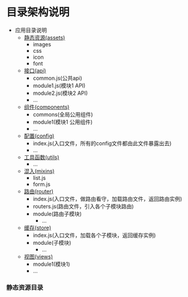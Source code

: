 # 目录架构说明

* 应用目录说明
    * [静态资源(assets)](#静态资源目录)
        * images
        * css
        * icon
        * font
    * [接口(api)](#API接口目录)
        * common.js(公共api)
        * module1.js(模块1 API)
        * module2.js(模块2 API)
        * ...
    * [组件(components)](#组件目录)
        * commons(全局公用组件)
        * module1(模块1 公用组件)
        * ...
    * [配置(config)](#配置文件目录)
        * index.js(入口文件，所有的config文件都由此文件暴露出去)
        * ...
    * [工具函数(utils)](#工具函数目录)
        * ...
    * [混入(mixins)](#混入文件目录)
        * list.js
        * form.js
    * [路由(router)](#路由文件目录)
        * index.js(入口文件，做路由看守，加载路由文件，返回路由实例)
        * routers.js(路由文件，引入各个子模块路由)
        * module(路由子模块)
            * ...
    * [缓存(store)](#缓存目录)
        * index.js(入口文件，加载各个子模块，返回缓存实例)
        * module(子模块)
            * ...
    * [视图(views)](#视图目录)
        * module1(模块1)
        * ...

### 静态资源目录

